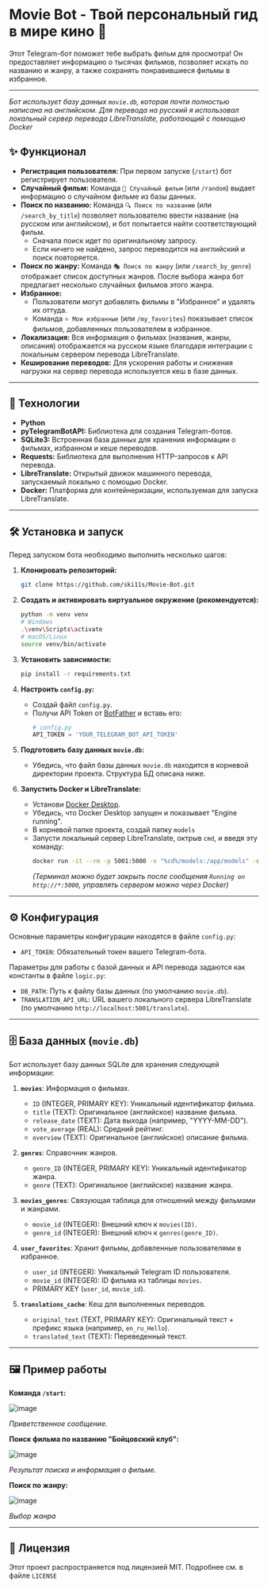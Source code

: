 # Movie Bot - Твой персональный гид в мире кино 🍿

Этот Telegram-бот поможет тебе выбрать фильм для просмотра! Он предоставляет информацию о тысячах фильмов, позволяет искать по названию и жанру, а также сохранять понравившиеся фильмы в избранное.

---

*Бот использует базу данных `movie.db`, которая почти полностью написана на английском. Для перевода на русский я использовал локальный сервер перевода LibreTranslate, работающий с помощью Docker*
## ✨ Функционал

*   **Регистрация пользователя:** При первом запуске (`/start`) бот регистрирует пользователя.
*   **Случайный фильм:** Команда `🎲 Случайный фильм` (или `/random`) выдает информацию о случайном фильме из базы данных.
*   **Поиск по названию:** Команда `🔍 Поиск по названию` (или `/search_by_title`) позволяет пользователю ввести название (на русском или английском), и бот попытается найти соответствующий фильм.
    *   Сначала поиск идет по оригинальному запросу.
    *   Если ничего не найдено, запрос переводится на английский и поиск повторяется.
*   **Поиск по жанру:** Команда `🎭 Поиск по жанру` (или `/search_by_genre`) отображает список доступных жанров. После выбора жанра бот предлагает несколько случайных фильмов этого жанра.
*   **Избранное:**
    *   Пользователи могут добавлять фильмы в "Избранное" и удалять их оттуда.
    *   Команда `⭐ Мои избранные` (или `/my_favorites`) показывает список фильмов, добавленных пользователем в избранное.
*   **Локализация:** Вся информация о фильмах (названия, жанры, описания) отображается на русском языке благодаря интеграции с локальным сервером перевода LibreTranslate.
*   **Кеширование переводов:** Для ускорения работы и снижения нагрузки на сервер перевода используется кеш в базе данных.

---

## 🚀 Технологии

*   **Python**
*   **pyTelegramBotAPI:** Библиотека для создания Telegram-ботов.
*   **SQLite3:** Встроенная база данных для хранения информации о фильмах, избранном и кеше переводов.
*   **Requests:** Библиотека для выполнения HTTP-запросов к API перевода.
*   **LibreTranslate:** Открытый движок машинного перевода, запускаемый локально с помощью Docker.
*   **Docker:** Платформа для контейнеризации, используемая для запуска LibreTranslate.

---

## 🛠️ Установка и запуск

Перед запуском бота необходимо выполнить несколько шагов:

1.  **Клонировать репозиторий:**
    ```bash
    git clone https://github.com/ski11s/Movie-Bot.git
    ```

2.  **Создать и активировать виртуальное окружение (рекомендуется):**
    ```bash
    python -m venv venv
    # Windows
    .\venv\Scripts\activate
    # macOS/Linux
    source venv/bin/activate
    ```

3.  **Установить зависимости:**
    ```bash
    pip install -r requirements.txt 
    ```

4.  **Настроить `config.py`:**
    *   Создай файл `config.py`.
    *   Получи API Token от [BotFather](https://t.me/BotFather) и вставь его:
        ```python
        # config.py
        API_TOKEN = 'YOUR_TELEGRAM_BOT_API_TOKEN'
        ```

5.  **Подготовить базу данных `movie.db`:**
    *   Убедись, что файл базы данных `movie.db` находится в корневой директории проекта. Структура БД описана ниже.

6.  **Запустить Docker и LibreTranslate:**
    *   Установи [Docker Desktop](https://www.docker.com/products/docker-desktop/).
    *   Убедись, что Docker Desktop запущен и показывает "Engine running".
    *   В корневой папке проекта, создай папку `models`
    *   Запусти локальный сервер LibreTranslate, октрыв `cmd`, и введя эту команду:
        ```bash
        docker run -it --rm -p 5001:5000 -v "%cd%/models:/app/models" -e "LT_LOAD_ONLY=en,ru" -e "LT_FORCE_UPDATE_MODELS=true" libretranslate/libretranslate:latest
        ```
        *(Терминал можно будет закрыть после сообщения `Running on http://*:5000`, управлять сервером можно через Docker)*


---

## ⚙️ Конфигурация

Основные параметры конфигурации находятся в файле `config.py`:

*   `API_TOKEN`: Обязательный токен вашего Telegram-бота.

Параметры для работы с базой данных и API перевода задаются как константы в файле `logic.py`:

*   `DB_PATH`: Путь к файлу базы данных (по умолчанию `movie.db`).
*   `TRANSLATION_API_URL`: URL вашего локального сервера LibreTranslate (по умолчанию `http://localhost:5001/translate`).

---

## 🗄️ База данных (`movie.db`)

Бот использует базу данных SQLite для хранения следующей информации:

1.  **`movies`**: Информация о фильмах.
    *   `ID` (INTEGER, PRIMARY KEY): Уникальный идентификатор фильма.
    *   `title` (TEXT): Оригинальное (английское) название фильма.
    *   `release_date` (TEXT): Дата выхода (например, "YYYY-MM-DD").
    *   `vote_average` (REAL): Средний рейтинг.
    *   `overview` (TEXT): Оригинальное (английское) описание фильма.

2.  **`genres`**: Справочник жанров.
    *   `genre_ID` (INTEGER, PRIMARY KEY): Уникальный идентификатор жанра.
    *   `genre` (TEXT): Оригинальное (английское) название жанра.

3.  **`movies_genres`**: Связующая таблица для отношений между фильмами и жанрами.
    *   `movie_id` (INTEGER): Внешний ключ к `movies(ID)`.
    *   `genre_id` (INTEGER): Внешний ключ к `genres(genre_ID)`.

4.  **`user_favorites`**: Хранит фильмы, добавленные пользователями в избранное.
    *   `user_id` (INTEGER): Уникальный Telegram ID пользователя.
    *   `movie_id` (INTEGER): ID фильма из таблицы `movies`.
    *   PRIMARY KEY (`user_id`, `movie_id`).

5.  **`translations_cache`**: Кеш для выполненных переводов.
    *   `original_text` (TEXT, PRIMARY KEY): Оригинальный текст + префикс языка (например, `en_ru_Hello`).
    *   `translated_text` (TEXT): Переведенный текст.

---

## 🖼️ Пример работы


**Команда `/start`:**

![image](https://github.com/user-attachments/assets/55abc35f-a959-4731-a69b-a13d0aea9fde)

*Приветственное сообщение.*

**Поиск фильма по названию "Бойцовский клуб":**

![image](https://github.com/user-attachments/assets/39c5e0f4-c6ab-440c-866c-be1fd34069bd)

*Результат поиска и информация о фильме.*

**Поиск по жанру:**

![image](https://github.com/user-attachments/assets/07008ee2-2f66-4538-8779-61b534d4eed3)

*Выбор жанра*

---

## 📄 Лицензия

Этот проект распространяется под лицензией MIT. Подробнее см. в файле `LICENSE`
